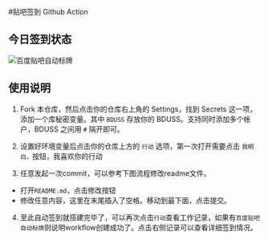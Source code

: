 #贴吧签到 Github Action

## 今日签到状态

![百度贴吧自动标牌](https://github.com/gwtak/TieBaSign/workflows/Baidu%20Tieba%20Auto%20Sign/badge.svg)

## 使用说明

1. Fork 本仓库，然后点击你的仓库右上角的 Settings，找到 Secrets 这一项，添加一个库秘密变量。其中 `BDUSS` 存放你的 BDUSS。支持同时添加多个帐户，BDUSS 之间用 `#` 隔开即可。

2. 设置好环境变量后点击你的仓库上方的 `行动` 选项，第一次打开需要点击 `我明白。`按钮，我喜欢你的行动

3. 任意发起一次commit，可以参考下图流程修改readme文件。

- 打开`README.md`，点击修改按钮
- 修改任意内容，这里在末尾插入了空格。移动到最下面，点击提交。

4. 至此自动签到就搭建完毕了，可以再次点击`行动`查看工作记录，如果有`百度贴吧自动标牌`则说明workflow创建成功了。点击右侧记录可以查看详细签到情况。





